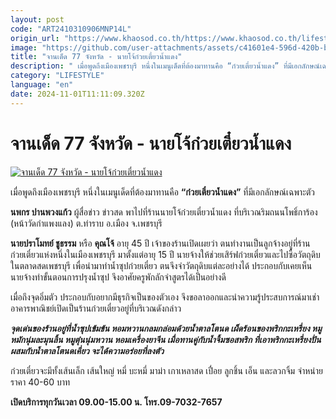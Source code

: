 ```yaml
---
layout: post
code: "ART2410310906MNP14L"
origin_url: "https://www.khaosod.co.th/https://www.khaosod.co.th/lifestyle/news_9472427"
image: "https://github.com/user-attachments/assets/c41601e4-596d-420b-bdec-a9ec811e5853"
title: "จานเด็ด 77 จังหวัด - นายโจ้ก๋วยเตี๋ยวน้ำแดง"
description: " เมื่อพูดถึงเมืองเพชรบุรี หนึ่งในเมนูเด็ดที่ต้องมาทานคือ “ก๋วยเตี๋ยวน้ำแดง” ที่มีเอกลักษณ์เฉพาะตัว นพกร ปานพวงแก้ว ผู้สื่อข่าว ข่าวสด พาไปที่ร้านนายโจ้"
category: "LIFESTYLE"
language: "en"
date: 2024-11-01T11:11:09.320Z
---
```


# จานเด็ด 77 จังหวัด - นายโจ้ก๋วยเตี๋ยวน้ำแดง

[![จานเด็ด 77 จังหวัด - นายโจ้ก๋วยเตี๋ยวน้ำแดง](https://www.khaosod.co.th/wpapp/uploads/2024/10/POK-JJ.jpg "จานเด็ด 77 จังหวัด - นายโจ้ก๋วยเตี๋ยวน้ำแดง")](https://www.khaosod.co.th/wpapp/uploads/2024/10/POK-JJ.jpg)

เมื่อพูดถึงเมืองเพชรบุรี หนึ่งในเมนูเด็ดที่ต้องมาทานคือ **“ก๋วยเตี๋ยวน้ำแดง”** ที่มีเอกลักษณ์เฉพาะตัว

**นพกร ปานพวงแก้ว** ผู้สื่อข่าว ข่าวสด พาไปที่ร้านนายโจ้ก๋วยเตี๋ยวน้ำแดง ที่บริเวณริมถนนโพธิ์การ้อง (หน้าวัดกำแพงแลง) ต.ท่าราบ อ.เมือง จ.เพชรบุรี

**นายปราโมทย์ ชูธรรม** หรือ **คุณโจ้** อายุ 45 ปี เจ้าของร้านเปิดเผยว่า ตนทำงานเป็นลูกจ้างอยู่ที่ร้านก๋วยเตี๋ยวแห่งหนึ่งในเมืองเพชรบุรี มาตั้งแต่อายุ 15 ปี นายจ้างให้ช่วยเสิร์ฟก๋วยเตี๋ยวและไปซื้อวัตถุดิบในตลาดสดเพชรบุรี เพื่อนำมาทำน้ำซุปก๋วยเตี๋ยว ตนจึงจำวัตถุดิบแต่ละอย่างได้ ประกอบกับเคยเห็นนายจ้างทำขั้นตอนการปรุงน้ำซุป จึงอาศัยครูพักลักจำสูตรได้เป็นอย่างดี

เมื่อถึงจุดอิ่มตัว ประกอบกับอยากมีธุรกิจเป็นของตัวเอง จึงขอลาออกและนำความรู้ประสบการณ์มาเช่าอาคารพาณิชย์เปิดเป็นร้านก๋วยเตี๋ยวอยู่ที่บริเวณดังกล่าว

_**จุดเด่นของร้านอยู่ที่น้ำซุปเข้มข้น หอมหวานกลมกล่อมด้วยนํ้าตาลโตนด เผ็ดร้อนของพริกกะเหรี่ยง หมูหมักนุ่มละมุนลิ้น หมูตุ๋นนุ่มหวาน หอมเครื่องยาจีน เมื่อทานคู่กับนํ้าจิ้มซอสพริก ที่เอาพริกกะเหรี่ยงปั่นผสมกับน้ำตาลโตนดเคี่ยว จะได้ความอร่อยที่ลงตัว**_

ก๋วยเตี๋ยวจะมีทั้งเส้นเล็ก เส้นใหญ่ หมี่ บะหมี่ มาม่า เกาเหลาสด เปื่อย ลูกชิ้น เอ็น และลวกจิ้ม จำหน่ายราคา 40-60 บาท

**เปิดบริการทุกวันเวลา 09.00-15.00 น. โทร.09-7032-7657**